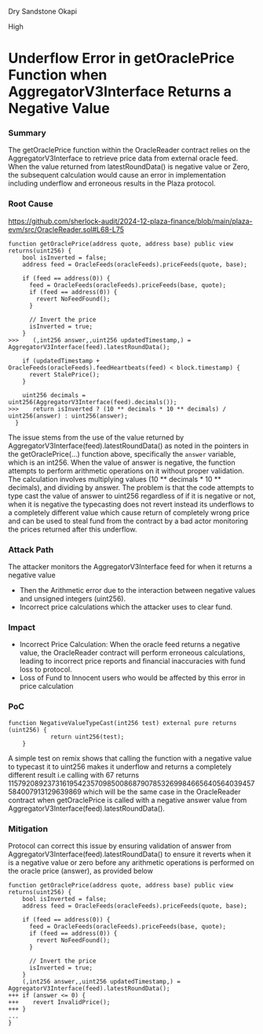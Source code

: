 Dry Sandstone Okapi

High

# Underflow Error in getOraclePrice Function when AggregatorV3Interface Returns a Negative Value

### Summary

The getOraclePrice function within the OracleReader contract relies on the AggregatorV3Interface to retrieve price data from external oracle feed. When the value returned from latestRoundData() is negative value or Zero, the subsequent calculation would cause an error in implementation including underflow and erroneous results in the Plaza protocol. 

### Root Cause

https://github.com/sherlock-audit/2024-12-plaza-finance/blob/main/plaza-evm/src/OracleReader.sol#L68-L75
```solidity
function getOraclePrice(address quote, address base) public view returns(uint256) {
    bool isInverted = false;
    address feed = OracleFeeds(oracleFeeds).priceFeeds(quote, base);
    
    if (feed == address(0)) {
      feed = OracleFeeds(oracleFeeds).priceFeeds(base, quote);
      if (feed == address(0)) {
        revert NoFeedFound();
      }

      // Invert the price
      isInverted = true;
    }
>>>    (,int256 answer,,uint256 updatedTimestamp,) = AggregatorV3Interface(feed).latestRoundData();
    
    if (updatedTimestamp + OracleFeeds(oracleFeeds).feedHeartbeats(feed) < block.timestamp) {
      revert StalePrice();
    }

    uint256 decimals = uint256(AggregatorV3Interface(feed).decimals());
>>>    return isInverted ? (10 ** decimals * 10 ** decimals) / uint256(answer) : uint256(answer);
  }
```
The issue stems from the use of the value returned by AggregatorV3Interface(feed).latestRoundData() as noted in the pointers in the getOraclePrice(...) function above, specifically the `answer` variable, which is an int256. When the value of answer is negative, the function attempts to perform arithmetic operations on it without proper validation. The calculation involves multiplying  values (10 ** decimals * 10 ** decimals), and dividing by answer. The problem is that the code attempts to type cast the value of answer to uint256 regardless of if it is negative or not, when it is negative the typecasting does not revert instead its underflows to a completely different value which cause return of completely wrong price and can be used to steal fund from the contract by a bad actor monitoring the prices returned after this underflow.


### Attack Path

The attacker monitors the  AggregatorV3Interface feed for when it returns a negative value
- Then the Arithmetic error due to the interaction between negative values and unsigned integers (uint256).
- Incorrect price calculations which the attacker uses to clear fund.

### Impact

- Incorrect Price Calculation: When the oracle feed returns a negative value, the OracleReader contract will perform erroneous calculations,  leading to incorrect price reports and financial inaccuracies with fund loss to protocol.
- Loss of Fund to Innocent users who would be affected by this error in price calculation
### PoC

```solidity
function NegativeValueTypeCast(int256 test) external pure returns (uint256) {
            return uint256(test);
    }
```
A simple test on remix shows that calling the function with a negative value to typecast it to uint256 makes it underflow and returns a completely different result i.e calling with 67 returns 115792089237316195423570985008687907853269984665640564039457584007913129639869 which will be the same case in the OracleReader contract when getOraclePrice is called with a negative answer value from AggregatorV3Interface(feed).latestRoundData().

### Mitigation

Protocol can correct this issue by ensuring validation of answer from AggregatorV3Interface(feed).latestRoundData() to ensure it reverts when it is a negative value or zero before any arithmetic operations is performed on the oracle price (answer), as provided below
```solidity
function getOraclePrice(address quote, address base) public view returns(uint256) {
    bool isInverted = false;
    address feed = OracleFeeds(oracleFeeds).priceFeeds(quote, base);
    
    if (feed == address(0)) {
      feed = OracleFeeds(oracleFeeds).priceFeeds(base, quote);
      if (feed == address(0)) {
        revert NoFeedFound();
      }

      // Invert the price
      isInverted = true;
    }
    (,int256 answer,,uint256 updatedTimestamp,) = AggregatorV3Interface(feed).latestRoundData();
+++ if (answer <= 0) {
+++    revert InvalidPrice();
+++ }
...
}
```